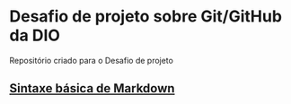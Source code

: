 # Desafio de projeto sobre Git/GitHub da DIO

Repositório criado para o Desafio de projeto

## [Sintaxe básica de Markdown](https://www.markdownguide.org/basic-syntax/)
